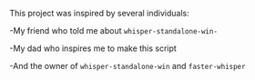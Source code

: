 This project was inspired by several individuals:

-My friend who told me about `whisper-standalone-win-`

-My dad who inspires me to make this script

-And the owner of `whisper-standalone-win` and `faster-whisper`
